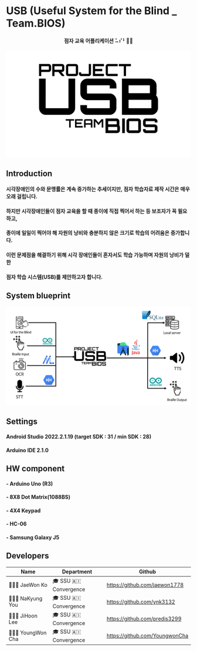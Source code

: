 # USB (Useful System for the Blind _ Team.BIOS)
#### <p align = "center">점자 교육 어플리케이션 ⠥⠎⠃🧑‍🦯
![USB_png](https://github.com/jaewon1778/USB/blob/main/USB%20%EC%BA%98%EB%A6%AC%EA%B7%B8%EB%9E%98%ED%94%BC.png) </p>

## Introduction
#### 시각장애인의 수와 문맹률은 계속 증가하는 추세이지만, 점자 학습자료 제작 시간은 매우 오래 걸립니다.
#### 하지만 시각장애인들이 점자 교육을 할 때 종이에 직접 찍어서 하는 등 보조자가 꼭 필요하고,
#### 종이에 일일이 찍어야 해 자원의 낭비와 충분하지 않은 크기로 학습의 어려움은 증가합니다.
#### 이런 문제점을 해결하기 위해 시각 장애인들이 혼자서도 학습 가능하며 자원의 낭비가 덜한
#### 점자 학습 시스템(USB)를 제안하고자 합니다.

## System blueprint
![USB_png](https://github.com/jaewon1778/USB/blob/main/%EC%84%A4%EA%B3%84%EB%8F%84.png)

## Settings
#### Android Studio 2022.2.1.19 (target SDK : 31 / min SDK : 28)
#### Arduino IDE 2.1.0

## HW component
#### - Arduino Uno (R3)
#### - 8X8 Dot Matrix(1088BS)
#### - 4X4 Keypad
#### - HC-06
#### - Samsung Galaxy J5

## Developers
| Name | Department | Github |
|-|-|-|
| 👨🏻‍💻 JaeWon Ko | 🎓 SSU 🇦🇮 Convergence | https://github.com/jaewon1778 |
| 👩🏻‍💻 NaKyung You | 🎓 SSU 🇦🇮 Convergence | https://github.com/ynk3132 |
| 👨🏻‍💻 JiHoon Lee | 🎓 SSU 🇦🇮 Convergence | https://github.com/predis3299 |
| 👩🏻‍💻 YoungWon Cha | 🎓 SSU 🇦🇮 Convergence | https://github.com/YoungwonCha |

